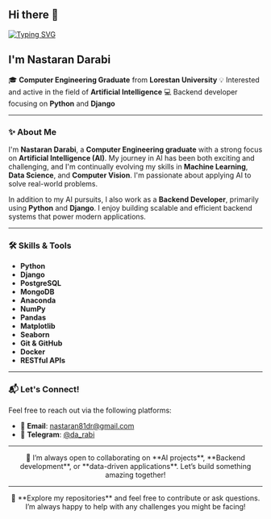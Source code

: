 ## Hi there 👋

<!--
**NastaranDR/NastaranDR** is a ✨ _special_ ✨ repository because its `README.md` (this file) appears on your GitHub profile.

Here are some ideas to get you started:

- 🔭 I’m currently working on ...
- 🌱 I’m currently learning ...
- 👯 I’m looking to collaborate on ...
- 🤔 I’m looking for help with ...
- 💬 Ask me about ...
- 📫 How to reach me: ...
- 😄 Pronouns: ...
- ⚡ Fun fact: ...
-->

[![Typing SVG](https://readme-typing-svg.herokuapp.com?font=Source+Code+Pro&weight=500&duration=3000&pause=1200&color=FFC83D&width=500&height=60&lines=For+AI+solutions;For+Backend+development;For+scalable+applications;For+deep+learning+and+data+science;For+mentorship+and+growth)](https://git.io/typing-svg)

## I'm Nastaran Darabi

🎓 **Computer Engineering Graduate** from **Lorestan University**
💡 Interested and active in the field of **Artificial Intelligence**
💻 Backend developer focusing on **Python** and **Django**

---

### ✨ About Me

I'm **Nastaran Darabi**, a **Computer Engineering graduate** with a strong focus on **Artificial Intelligence (AI)**. My journey in AI has been both exciting and challenging, and I'm continually evolving my skills in **Machine Learning**, **Data Science**, and **Computer Vision**. I'm passionate about applying AI to solve real-world problems.

In addition to my AI pursuits, I also work as a **Backend Developer**, primarily using **Python** and **Django**. I enjoy building scalable and efficient backend systems that power modern applications.

---

### 🛠️ Skills & Tools

- **Python**
- **Django**
- **PostgreSQL**
- **MongoDB**
- **Anaconda**
- **NumPy**
- **Pandas**
- **Matplotlib**
- **Seaborn**
- **Git & GitHub**
- **Docker**
- **RESTful APIs**

---

### 📬 Let's Connect!

Feel free to reach out via the following platforms:

- 📧 **Email**: [nastaran81dr@gmail.com](mailto:nastaran81dr@gmail.com)
- 💬 **Telegram**: [@da_rabi](https://t.me/da_rabi)

---

<p align="center">
  🚀 I’m always open to collaborating on **AI projects**, **Backend development**, or **data-driven applications**. Let’s build something amazing together!
</p>

---

<p align="center">
  🌟 **Explore my repositories** and feel free to contribute or ask questions. I’m always happy to help with any challenges you might be facing!
</p>

